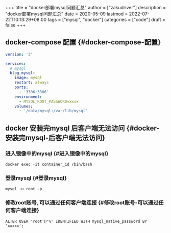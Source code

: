 +++
title = "docker部署mysql问题汇总"
author = ["zakudriver"]
description = "docker部署mysql问题汇总"
date = 2020-05-09
lastmod = 2022-07-22T10:13:29+08:00
tags = ["mysql", "docker"]
categories = ["code"]
draft = false
+++

## docker-compose 配置 {#docker-compose-配置}

```yaml
version: '3'

services:
  # mysql
  blog_mysql:
    image: mysql
    restart: always
    ports:
      - '3306:3306'
    environment:
      - MYSQL_ROOT_PASSWORD=xxxx
    volumes:
      - '/data/mysql:/var/lib/mysql'
```


## docker 安装完mysql 后客户端无法访问 {#docker-安装完mysql-后客户端无法访问}


### 进入镜像中的mysql {#进入镜像中的mysql}

```shell
docker exec -it container_id /bin/bash
```


### 登录mysql {#登录mysql}

```shell
mysql -u root -p
```


### 修改root账号, 可以通过任何客户端连接 {#修改root账号-可以通过任何客户端连接}

```shell
ALTER USER 'root'@'%' IDENTIFIED WITH mysql_native_password BY 'xxxxx';
```
